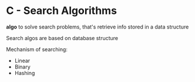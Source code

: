 # C - Search Algorithms
__algo__ to solve search problems, that's retrieve info stored in a data structure

Search algos are based on database structure

Mechanism of searching:
* Linear
* Binary
* Hashing
